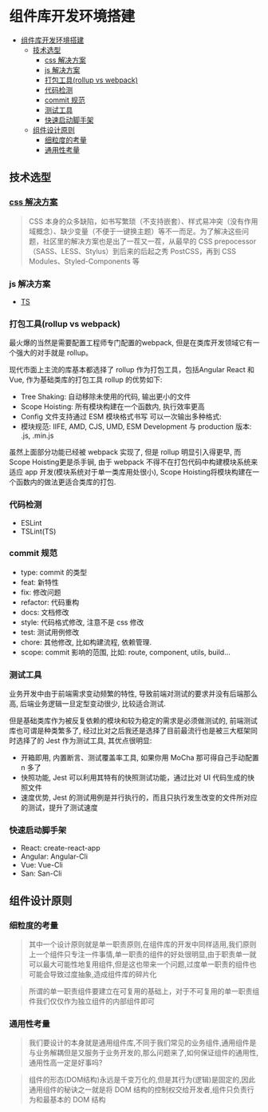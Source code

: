 # 组件库开发环境搭建

- [组件库开发环境搭建](#组件库开发环境搭建)
  - [技术选型](#技术选型)
    - [css 解决方案](#css-解决方案)
    - [js 解决方案](#js-解决方案)
    - [打包工具(rollup vs webpack)](#打包工具rollup-vs-webpack)
    - [代码检测](#代码检测)
    - [commit 规范](#commit-规范)
    - [测试工具](#测试工具)
    - [快速启动脚手架](#快速启动脚手架)
  - [组件设计原则](#组件设计原则)
    - [细粒度的考量](#细粒度的考量)
    - [通用性考量](#通用性考量)

## 技术选型

### [css 解决方案](https://efe.baidu.com/blog/revisiting-css-preprocessors/)

> CSS 本身的众多缺陷，如书写繁琐（不支持嵌套）、样式易冲突（没有作用域概念）、缺少变量（不便于一键换主题）等不一而足。为了解决这些问题，社区里的解决方案也是出了一茬又一茬，从最早的 CSS prepocessor（SASS、LESS、Stylus）到后来的后起之秀 PostCSS，再到 CSS Modules、Styled-Components 等

### js 解决方案

* [TS](https://www.zhihu.com/question/273619114/answer/369180721)

### 打包工具(rollup vs webpack)

最火爆的当然是需要配置工程师专门配置的webpack, 但是在类库开发领域它有一个强大的对手就是 rollup。

现代市面上主流的库基本都选择了 rollup 作为打包工具，包括Angular React 和 Vue, 作为基础类库的打包工具 rollup 的优势如下:

* Tree Shaking: 自动移除未使用的代码, 输出更小的文件
* Scope Hoisting: 所有模块构建在一个函数内, 执行效率更高
* Config 文件支持通过 ESM 模块格式书写 可以一次输出多种格式:
* 模块规范: IIFE, AMD, CJS, UMD, ESM Development 与 production 版本: .js, .min.js

虽然上面部分功能已经被 webpack 实现了, 但是 rollup 明显引入得更早, 而Scope Hoisting更是杀手锏, 由于 webpack 不得不在打包代码中构建模块系统来适应 app 开发(模块系统对于单一类库用处很小), Scope Hoisting将模块构建在一个函数内的做法更适合类库的打包.

### 代码检测

* ESLint
* TSLint(TS)

### commit 规范

* type: commit 的类型
* feat: 新特性
* fix: 修改问题
* refactor: 代码重构
* docs: 文档修改
* style: 代码格式修改, 注意不是 css 修改
* test: 测试用例修改
* chore: 其他修改, 比如构建流程, 依赖管理.
* scope: commit 影响的范围, 比如: route, component, utils, build...

### 测试工具

业务开发中由于前端需求变动频繁的特性, 导致前端对测试的要求并没有后端那么高, 后端业务逻辑一旦定型变动很少, 比较适合测试.

但是基础类库作为被反复依赖的模块和较为稳定的需求是必须做测试的, 前端测试库也可谓是种类繁多了, 经过比对之后我还是选择了目前最流行也是被三大框架同时选择了的 Jest 作为测试工具, 其优点很明显:

* 开箱即用, 内置断言、测试覆盖率工具, 如果你用 MoCha 那可得自己手动配置 n 多了
* 快照功能, Jest 可以利用其特有的快照测试功能，通过比对 UI 代码生成的快照文件
* 速度优势, Jest 的测试用例是并行执行的，而且只执行发生改变的文件所对应的测试，提升了测试速度

### 快速启动脚手架

* React: create-react-app
* Angular: Angular-Cli
* Vue: Vue-Cli
* San: San-Cli

## 组件设计原则

### 细粒度的考量

> 其中一个设计原则就是单一职责原则,在组件库的开发中同样适用,我们原则上一个组件只专注一件事情,单一职责的组件的好处很明显,由于职责单一就可以最大可能性地复用组件,但是这也带来一个问题,过度单一职责的组件也可能会导致过度抽象,造成组件库的碎片化

> 所谓的单一职责组件要建立在可复用的基础上，对于不可复用的单一职责组件我们仅仅作为独立组件的内部组件即可

### 通用性考量

> 我们要设计的本身就是通用组件库,不同于我们常见的业务组件,通用组件是与业务解耦但是又服务于业务开发的,那么问题来了,如何保证组件的通用性,通用性高一定是好事吗?

> 组件的形态(DOM结构)永远是千变万化的,但是其行为(逻辑)是固定的,因此通用组件的秘诀之一就是将 DOM 结构的控制权交给开发者,组件只负责行为和最基本的 DOM 结构